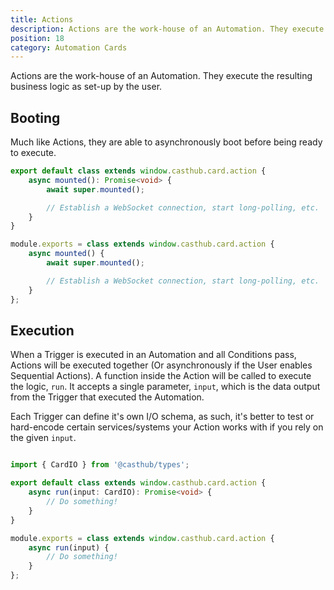 ```yaml
---
title: Actions
description: Actions are the work-house of an Automation. They execute the resulting business logic as set-up by the user
position: 18
category: Automation Cards
---
```


Actions are the work-house of an Automation. They execute the resulting business logic as set-up by the user.

## Booting

Much like <docs-link path="/automation-cards/actions">Actions</docs-link>, they are able to asynchronously boot before being ready to execute.

<code-group>
<code-block label="TypeScript" active>

```typescript
export default class extends window.casthub.card.action {
    async mounted(): Promise<void> {
        await super.mounted();

        // Establish a WebSocket connection, start long-polling, etc.
    }
}
```

</code-block>
<code-block label="JavaScript">

```js
module.exports = class extends window.casthub.card.action {
    async mounted() {
        await super.mounted();

        // Establish a WebSocket connection, start long-polling, etc.
    }
};
```

</code-block>
</code-group>

## Execution

When a Trigger is executed in an Automation and all Conditions pass, Actions will be executed together (Or asynchronously if the User enables Sequential Actions). A function inside the Action will be called to execute the logic, `run`. It accepts a single parameter, `input`, which is the data output from the Trigger that executed the Automation.

Each Trigger can define it's own <docs-link path="/automation-cards/io">I/O schema</docs-link>, as such, it's better to test or hard-encode certain services/systems your Action works with if you rely on the given `input`.

```js

```
<code-group>
<code-block label="TypeScript" active>

```typescript
import { CardIO } from '@casthub/types';

export default class extends window.casthub.card.action {
    async run(input: CardIO): Promise<void> {
        // Do something!
    }
}
```

</code-block>
<code-block label="JavaScript">

```js
module.exports = class extends window.casthub.card.action {
    async run(input) {
        // Do something!
    }
};
```

</code-block>
</code-group>
